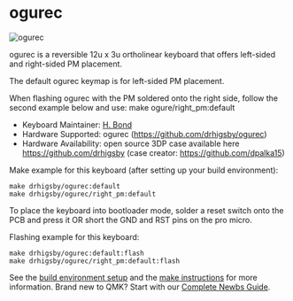 # ogurec

![ogurec](https://i.imgur.com/OJ5UnXT.png)

ogurec is a reversible 12u x 3u ortholinear keyboard that offers left-sided and right-sided PM placement.

The default ogurec keymap is for left-sided PM placement.

When flashing ogurec with the PM soldered onto the right side, follow the second example below and use: make ogure/right_pm:default

* Keyboard Maintainer: [H. Bond](https://github.com/drhigsby)
* Hardware Supported: ogurec (https://github.com/drhigsby/ogurec)
* Hardware Availability: open source 3DP case available here https://github.com/drhigsby (case creator: https://github.com/dpalka15)

Make example for this keyboard (after setting up your build environment):

    make drhigsby/ogurec:default
    make drhigsby/ogurec/right_pm:default

To place the keyboard into bootloader mode, solder a reset switch onto the PCB and press it OR short the GND and RST pins on the pro micro. 

Flashing example for this keyboard:

    make drhigsby/ogurec:default:flash
    make drhigsby/ogurec/right_pm:default:flash

See the [build environment setup](https://docs.qmk.fm/#/getting_started_build_tools) and the [make instructions](https://docs.qmk.fm/#/getting_started_make_guide) for more information. Brand new to QMK? Start with our [Complete Newbs Guide](https://docs.qmk.fm/#/newbs).
